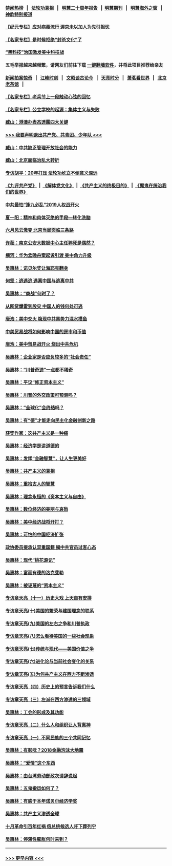 #### [禁闻热榜](热点新闻.md?=0)  &nbsp;&nbsp;|&nbsp;&nbsp; [法轮功真相](https://github.com/gfw-breaker/truth/blob/master/README.md?=0) &nbsp;&nbsp;|&nbsp;&nbsp; [明慧二十周年报告](https://github.com/gfw-breaker/mh-reports/blob/master/README.md?=0) &nbsp;&nbsp;|&nbsp;&nbsp;[明慧期刊](https://github.com/gfw-breaker/mh-qikan) &nbsp;&nbsp;|&nbsp;&nbsp; [明慧海外之窗](https://github.com/gfw-breaker/mh-news/blob/master/README.md?=0) &nbsp;&nbsp;|&nbsp;&nbsp; [神韵特别报道](https://github.com/gfw-breaker/mh-news/blob/master/shenyun.md?=0)
#### [【纪元专栏】应对病毒流行 渥京未以加人为先引担忧](../pages/nsc423/n11875714.md?t=03081703) 
#### [【名家专栏】是时候拒绝“封杀文化”了](../pages/nsc423/n11814093.md?t=03081703) 
#### [“黑科技”治国激发美中科技战](../pages/nsc423/n11638056.md?t=03081703) 
#### 五毛举报越来越频繁，请网友们前往下载 [一键翻墙软件](https://github.com/gfw-breaker/ssr-accounts)，并将此项目推荐给亲友
#### [新闻拍案惊奇](https://github.com/gfw-breaker/banned-news/blob/master/pages/link4.md) &nbsp;&nbsp;|&nbsp;&nbsp; [江峰时刻](https://github.com/gfw-breaker/banned-news/blob/master/pages/link4.md) &nbsp;&nbsp;|&nbsp;&nbsp; [文昭谈古论今](https://github.com/gfw-breaker/banned-news/blob/master/pages/link4.md) &nbsp;&nbsp;|&nbsp;&nbsp; [天亮时分](https://github.com/gfw-breaker/banned-news/blob/master/pages/link4.md) &nbsp;&nbsp;|&nbsp;&nbsp; [萧茗看世界](https://github.com/gfw-breaker/banned-news/blob/master/pages/link4.md) &nbsp;&nbsp;|&nbsp;&nbsp; [北京老茶馆](https://github.com/gfw-breaker/banned-news/blob/master/pages/link4.md) &nbsp;&nbsp;|&nbsp;&nbsp; 
#### [【名家专栏】老兵节上一段触动心弦的回忆](../pages/nsc423/n11646016.md?t=03081703) 
#### [【名家专栏】公立学校的起源：集体主义与失败](../pages/nsc423/n11601833.md?t=03081703) 
#### [臧山：港澳办表态透露四大关键](../pages/nsc423/n11421628.md?t=03081703) 
#### [>>> 我要声明退出共产党、共青团、少年队 <<<](https://github.com/begood0513/goodnews/blob/master/quit/letter.md) 
#### [臧山：中共缺乏管理开放社会的能力](../pages/nsc423/n11407457.md?t=03081703) 
#### [臧山：北京面临治乱大转折](../pages/nsc423/n11406895.md?t=03081703) 
#### [专访胡平：20年打压 法轮功屹立不倒意义深远](../pages/nsc423/n11398800.md?t=03081703) 
#### [《九评共产党》](https://github.com/begood0513/9ping.md/blob/master/README.md) &nbsp;|&nbsp; [《解体党文化》](../../../../jtdwh.md/blob/master/README.md)  &nbsp;|&nbsp; [《共产主义的终极目的》](../../../../gczydzjmd.md/blob/master/README.md) &nbsp;|&nbsp; [《魔鬼在统治我们的世界》](../../../../mgztzwmdsj.md/blob/master/README.md) 
#### [中共最怕“逢九必乱”2019人权战开火](../pages/nsc423/n11385248.md?t=03081703) 
#### [夏一阳：精神和肉体灭绝的手段—转化洗脑](../pages/nsc423/n11368250.md?t=03081703) 
#### [六月风云激变 北京当局面临三条路](../pages/nsc423/n11313668.md?t=03081703) 
#### [许茹：南京公安大数据中心主任猝死是偶然？](../pages/nsc423/n11064744.md?t=03081703) 
#### [横河：华为孟晚舟案起诉引渡 美中角力升级](../pages/nsc423/n11027230.md?t=03081703) 
#### [吴惠林：诺贝尔奖让海耶克翻身](../pages/nsc423/n10890049.md?t=03081703) 
#### [何坚：逃逃逃 逃离中国与逃离中共](../pages/nsc423/n10592891.md?t=03081703) 
#### [吴惠林：“商战”何时了？](../pages/nsc423/n10573558.md?t=03081703) 
#### [从网贷爆雷到股灾 中国人的钱何处可逃](../pages/nsc423/n10572800.md?t=03081703) 
#### [唐浩：美中交火 隐现中共黑势力混水摸鱼](../pages/nsc423/n10544040.md?t=03081703) 
#### [中美贸易战将如何影响中国的房市和币值](../pages/nsc423/n10543697.md?t=03081703) 
#### [唐浩：美中贸易战开火 烧出中共危机](../pages/nsc423/n10540126.md?t=03081703) 
#### [吴惠林：企业家是否应负较多的“社会责任”](../pages/nsc423/n10535022.md?t=03081703) 
#### [吴惠林：“川普奇迹”一点都不稀奇](../pages/nsc423/n10512808.md?t=03081703) 
#### [吴惠林：平议“修正资本主义”](../pages/nsc423/n10495724.md?t=03081703) 
#### [吴惠林：川普的外交政策可预测吗？](../pages/nsc423/n10462387.md?t=03081703) 
#### [吴惠林：“全球化”会终结吗？](../pages/nsc423/n10452838.md?t=03081703) 
#### [吴惠林：有“德”才能走向民主化金融创新之路](../pages/nsc423/n10432292.md?t=03081703) 
#### [获奖作家：这共产主义是一种癌](../pages/nsc423/n10431541.md?t=03081703) 
#### [吴惠林：经济学是讲道德的](../pages/nsc423/n10398014.md?t=03081703) 
#### [吴惠林：发挥“金融智慧”，让人生更美好](../pages/nsc423/n10375019.md?t=03081703) 
#### [吴惠林：共产主义的真相](../pages/nsc423/n10351394.md?t=03081703) 
#### [吴惠林：重拾古人的智慧](../pages/nsc423/n10337691.md?t=03081703) 
#### [吴惠林：理念永恒的《资本主义与自由》](../pages/nsc423/n10316274.md?t=03081703) 
#### [吴惠林：数位经济的美丽与哀愁](../pages/nsc423/n10292946.md?t=03081703) 
#### [吴惠林：美中经济战将开打？](../pages/nsc423/n10258825.md?t=03081703) 
#### [吴惠林：可怕的中国经济扩张](../pages/nsc423/n10219147.md?t=03081703) 
#### [政协委员提承认双重国籍 揭中共官员过客心态](../pages/nsc423/n10208809.md?t=03081703) 
#### [吴惠林：现代“桃花源记”](../pages/nsc423/n10185234.md?t=03081703) 
#### [吴惠林：富而有德的洛克斐勒](../pages/nsc423/n10142264.md?t=03081703) 
#### [吴惠林：被诬蔑的“资本主义”](../pages/nsc423/n10124816.md?t=03081703) 
#### [专访章天亮（十一）历史大戏 上天自有安排](../pages/nsc423/n10094905.md?t=03081703) 
#### [专访章天亮(十)美国的繁荣与建国理念的联系](../pages/nsc423/n10094899.md?t=03081703) 
#### [专访章天亮(九)美国的左右之争和川普执政](../pages/nsc423/n10094889.md?t=03081703) 
#### [专访章天亮(八)怎么看待美国的一些社会现象](../pages/nsc423/n10094857.md?t=03081703) 
#### [专访章天亮(七)传统与现代——美国价值之争](../pages/nsc423/n10093140.md?t=03081703) 
#### [专访章天亮(六)进化论与当前社会变化的关系](../pages/nsc423/n10092036.md?t=03081703) 
#### [专访章天亮(五)为何共产主义在西方不断渗透](../pages/nsc423/n10083620.md?t=03081703) 
#### [专访章天亮（四）历史上的预言告诉我们什么](../pages/nsc423/n10083606.md?t=03081703) 
#### [专访章天亮（三）左派在西方渗透的三领域](../pages/nsc423/n10081115.md?t=03081703) 
#### [吴惠林：工会的形成及其功能](../pages/nsc423/n10080633.md?t=03081703) 
#### [专访章天亮（二）什么人和组织让人背离神](../pages/nsc423/n10076637.md?t=03081703) 
#### [专访章天亮（一）不同民族的三个共同记忆](../pages/nsc423/n10074188.md?t=03081703) 
#### [吴惠林：有影呒？2018金融泡沫大地震](../pages/nsc423/n10040534.md?t=03081703) 
#### [吴惠林：“爱情”这个东西](../pages/nsc423/n10019423.md?t=03081703) 
#### [吴惠林：由台湾劳动部政次请辞说起](../pages/nsc423/n9979679.md?t=03081703) 
#### [吴惠林：五鬼搬运如何了？](../pages/nsc423/n9925338.md?t=03081703) 
#### [吴惠林：有感于本年诺贝尔经济学奖](../pages/nsc423/n9871883.md?t=03081703) 
#### [吴惠林：共产主义渗透全球](../pages/nsc423/n9812748.md?t=03081703) 
#### [十月革命引百年红祸 俄总统候选人吁下葬列宁](../pages/nsc423/n9810182.md?t=03081703) 
#### [吴惠林：停滞性膨胀何时来到？](../pages/nsc423/n9764136.md?t=03081703) 

----
#### [ >>> 更早内容 <<< ](../indexes/nsc423-earlier.md)
